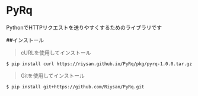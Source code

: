 # PyRq
PythonでHTTPリクエストを送りやすくするためのライブラリです

##インストール
> cURLを使用してインストール  

```
$ pip install curl https://riysan.github.io/PyRq/pkg/pyrq-1.0.0.tar.gz 
```

> Gitを使用してインストール  

```
$ pip install git+https://github.com/Riysan/PyRq.git 
```
